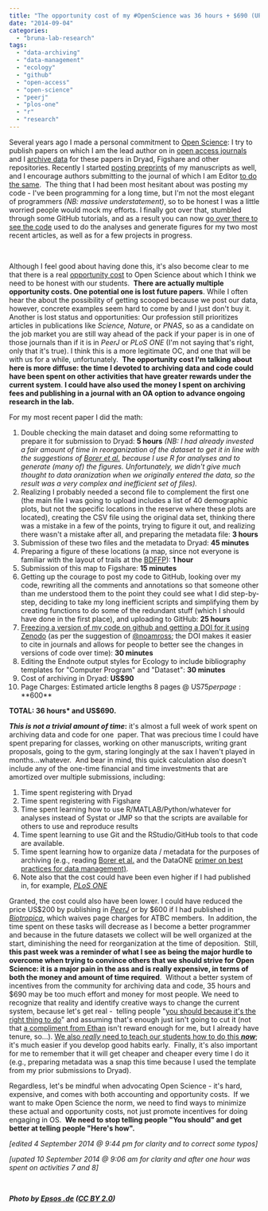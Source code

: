 ```yaml
---
title: "The opportunity cost of my #OpenScience was 36 hours + $690 (UPDATED)"
date: "2014-09-04"
categories: 
  - "bruna-lab-research"
tags: 
  - "data-archiving"
  - "data-management"
  - "ecology"
  - "github"
  - "open-access"
  - "open-science"
  - "peerj"
  - "plos-one"
  - "r"
  - "research"
---
```


Several years ago I made a personal commitment to [Open Science](http://en.wikipedia.org/wiki/Open_science): I try to publish papers on which I am the lead author on in [open access journals](http://brunalab.org/publications/publications/) and I [archive data](http://brunalab.org/publications/datasets/) for these papers in Dryad, Figshare and other repositories. Recently I started [posting preprints](https://peerj.com/EMBruna/) of my manuscripts as well, and I encourage authors submitting to the journal of which I am Editor [to do the same](http://biotropica.org/biotropica-will-accept-manuscripts-submitted-to-preprint-archives/).  The thing that I had been most hesitant about was posting my code - I've been programming for a long time, but I'm not the most elegant of programmers _(NB: massive understatement)_, so to be honest I was a little worried people would mock my efforts. I finally got over that, stumbled through some GitHub tutorials, and as a result you can now [go over there to see the code](https://github.com/embruna) used to do the analyses and generate figures for my two most recent articles, as well as for a few projects in progress.

 

Although I feel good about having done this, it's also become clear to me that there is a real [opportunity cost](http://en.wikipedia.org/wiki/Opportunity_cost) to Open Science about which I think we need to be honest with our students.  **There are actually multiple opportunity costs. One potential one is lost future papers**. While I often hear the about the possibility of getting scooped because we post our data, however, concrete examples seem hard to come by and I just don't buy it.  Another is lost status and opportunities: Our profession still prioritizes articles in publications like _Science,_ _Nature_, or _PNAS_, so as a candidate on the job market you are still way ahead of the pack if your paper is in one of those journals than if it is in _PeerJ_ or _PLoS ONE_ (I'm not saying that's right, only that it's true). I think this is a more legitimate OC, and one that will be with us for a while, unfortunately.  **The opportunity cost I'm talking about here is more diffuse:** **the time I devoted to archiving data and code could have been spent on other activities that have greater rewards **under the current system****. **I could have also used the money I spent on archiving fees and publishing in a journal with an OA option to advance ongoing research in the lab.**

For my most recent paper I did the math:

1. Double checking the main dataset and doing some reformatting to prepare it for submission to Dryad: **5 hours** _(NB: I had already invested a fair amount of time in reorganization of the dataset to get it in line with the suggestions of [Borer et al.](http://www.esajournals.org/doi/abs/10.1890/0012-9623-90.2.205) _because I use R for analyses and to generate (many of) the figures. Unfortunately,_ we didn't give much thought to data oranization when we originally entered the data, so the result was a very complex and inefficient set of files)._
2. Realizing I probably needed a second file to complement the first one (the main file I was going to upload includes a list of 40 demographic plots, but not the specific locations in the reserve where these plots are located), creating the CSV file using the original data set, thinking there was a mistake in a few of the points, trying to figure it out, and realizing there wasn't a mistake after all, and preparing the metadata file: **3 hours**
3. Submission of these two files and the metadata to Dryad: **45 minutes**
4. Preparing a figure of these locations (a map, since not everyone is familiar with the layout of trails at the [BDFFP](https://www.inpa.gov.br/pdbff/)): **1 hour**
5. Submission of this map to Figshare: **15 minutes**
6. Getting up the courage to post my code to GitHub, looking over my code, rewriting all the comments and annotations so that someone other than me understood them to the point they could see what I did step-by-step, deciding to take my long inefficient scripts and simplifying them by creating functions to do some of the redundant stuff (which I should have done in the first place), and uploading to GitHub: **25 hours**
7. [Freezing a version of my code on github and getting a DOI for it using Zenodo](https://guides.github.com/activities/citable-code/) (as per the suggestion of [@noamross](https://twitter.com/noamross/status/507581501395841026); the DOI makes it easier to cite in journals and allows for people to better see the changes in versions of code over time): **30 minutes**
8. Editing the Endnote output styles for Ecology to include bibliography templates for "Computer Program" and "Dataset": **30 minutes**
9. Cost of archiving in Dryad: **US$90**
10. Page Charges: Estimated article lengths 8 pages @ US$75 per page: **$600**

**TOTAL: 36 hours\* and US$690.**

**_This is not a trivial_ _amount of time_:** it's almost a full week of work spent on archiving data and code for one  paper. That was precious time I could have spent preparing for classes, working on other manuscripts, writing grant proposals, going to the gym, staring longingly at the sax I haven't played in months...whatever.  And bear in mind, this quick calculation also doesn't include any of the one-time financial and time investments that are amortized over multiple submissions, including:

1. Time spent registering with Dryad
2. Time spent registering with Figshare
3. Time spent learning how to use R/MATLAB/Python/whatever for analyses instead of Systat or JMP so that the scripts are available for others to use and reproduce results
4. Time spent learning to use Git and the RStudio/GitHub tools to that code are available.
5. Time spent learning how to organize data / metadata for the purposes of archiving (e.g., reading [Borer et al.](http://www.esajournals.org/doi/abs/10.1890/0012-9623-90.2.205) and the DataONE [primer on best practices for data management)](https://www.dataone.org/best-practices).
6. Note also that the cost could have been even higher if I had published in, for example, [_PLoS ONE_](http://www.plos.org/publications/publication-fees/)

Granted, the cost could also have been lower. I could have reduced the price US$200 by publishing in _[PeerJ](https://peerj.com/pricing/)_ or by $600 if I had published in [_Biotropica_](http://biotropica.org/), which waives page charges for ATBC members.  In addition, the time spent on these tasks will decrease as I become a better programmer and because in the future datasets we collect will be well organized at the start, diminishing the need for reorganization at the time of deposition.  Still, **this past week was a reminder of what I see as being the major hurdle to overcome when trying to convince others that we should strive for Open Science: it is a major pain in the ass and is really expensive, in terms of both the money and amount of time required**.  Without a better system of incentives from the community for archiving data and code, 35 hours and $690 may be too much effort and money for most people. We need to recognize that reality and identify creative ways to change the current system, because let's get real -  telling people "[you should because it's the right thing to do](http://isisthescientist.com/2013/08/28/the-morality-of-open-access-vs-increasing-diversity/)" and assuming that's enough just isn't going to cut it (not that [a compliment from Ethan](https://twitter.com/BrunaLab/status/507153366024474624) isn't reward enough for me, but I already have tenure, so...). [We also _really_ need to teach our students how to do this **_now_**](http://datapub.cdlib.org/2013/02/07/data-management-education/); it's much easier if you develop good habits early.  Finally, it's also important for me to remember that it will get cheaper and cheaper every time I do it (e.g., preparing metadata was a snap this time because I used the template from my prior submissions to Dryad).

Regardless, let's be mindful when advocating Open Science - it's hard, expensive, and comes with both accounting and opportunity costs.  If we want to make Open Science the norm, we need to find ways to minimize these actual and opportunity costs, not just promote incentives for doing engaging in OS.  **We need to stop telling people "You should" and get better at telling people "Here's how".**

_\[edited 4 September 2014 @ 9:44 pm for clarity and to correct some typos\]_

_\[upated 10 September 2014 @ 9:06 am for clarity and after one hour was spent on activities 7 and 8\]_

 

_**Photo by [Epsos .de](https://www.flickr.com/photos/epsos/8463683689/in/photolist-dTUAhR-dSK3tm-dUSc9a-dSZe91-9Jw4ZA-9ZA9J6-6ccS2i-7r8hxv-5tg5Pp-dmyfCP-tXnZB-bzncK1-eMn8HQ-cnchKE-9PSLHY-dAPegg-Ed22H-eLoLxb-5Zavff-5wBq3U-74Psd3-c4Cjd-fKKcRD-4Xqw51-57sTQw-8FFzkU-4G3UB9-k6jE7s-fJBFfk-7fNUg1-8vBVUB-5u4pbp-asMv8U-bkAe6L-78Pw7g-9AiEUa-6JFB4z-eEuk9H-8F1AbR-8F1Adr-8F4L71-dMQTp1-8vBW8g-eL9mU6-7E3U4g-7pM32D-621Ks1-hWQeQb-j4rtWV-5RDVrK) ([CC BY 2.0](https://creativecommons.org/licenses/by/2.0/))**_
